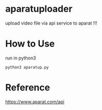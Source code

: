 # aparatuploader
upload video file via api service to aparat !!!
# How to Use
run in python3

    python3 aparatup.py  
  
# Reference
https://www.aparat.com/api
